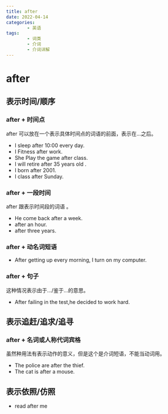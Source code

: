 ```yaml
---
title: after
date: 2022-04-14
categories:
        - 英语
tags:
        - 词类
        - 介词
        - 介词详解
---
```


# after

## 表示时间/顺序

### after + 时间点

after 可以放在一个表示具体时间点的词语的前面，表示在...之后。

- I sleep after 10:00 every day.
- I Fitness after work.
- She Play the game after class.
- I will retire after 35 years old .
- I born after 2001.
- I class after Sunday.

### after + 一段时间

after 跟表示时间段的词语 。

- He come back after a week.
- after an hour.
- after three years.

### after + 动名词短语

- After getting up every morning, I turn on my computer.

### after + 句子

这种情况表示由于.../鉴于...的意思。

- After failing in the test,he decided to work hard.

## 表示追赶/追求/追寻

### after + 名词或人称代词宾格

虽然种用法有表示动作的意义，但是这个是介词短语，不能当动词用。

- The police are after the thief.
- The cat is after a mouse.

## 表示依照/仿照

- read after me
